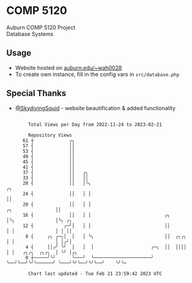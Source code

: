 # COMP 5120
Auburn COMP 5120 Project  
Database Systems

## Usage
- Website hosted on [auburn.edu/~wah0028](https://webhome.auburn.edu/~wah0028/)
- To create own instance, fill in the config vars in `src/database.php`

## Special Thanks
- [@SkydivingSquid](https://github.com/SkydivingSquid) - website beautification & added functionality

```

        Total Views per Day from 2022-11-24 to 2023-02-21

        Repository Views
      61 ┼             ╭╮
      57 ┤             ││
      53 ┤             ││
      49 ┤             ││
      45 ┤             ││
      41 ┤             ││
      37 ┤             ││   ╭╮
      33 ┤             ││   ││
      28 ┤             ││   │╰╮                                                           ╭╮
      24 ┤             ││   │ │                                                           ││
      20 ┤             ││   │ │                                         ╭╮                ││
      16 ┤             ││   │ │                           ╭╮            │╰╮               │╰╮ ╭╮
      12 ┤           ╭─╯│   │ │                           ││            │ │               │ │ ││
       8 ┤     ╭╮ ╭─╮│  │   │ ╰╮                          ││  ╭╮╭╮      │ │               │ │╭╯│
       4 ┤     ││╭╯ ╰╯  │   │  │                     ╭─╮  ││  ││││      │ │   ╭╮╭╮  ╭╮╭╮  │ ╰╯ │╭╮
       0 ┼─────╯╰╯      ╰───╯  ╰─────────────────────╯ ╰──╯╰──╯╰╯╰──────╯ ╰───╯╰╯╰──╯╰╯╰──╯    ╰╯╰─

        Chart last updated - Tue Feb 21 23:59:42 2023 UTC
        
```
